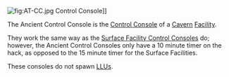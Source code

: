 ![](AT-CC.jpg "fig:AT-CC.jpg") Control Console\]\]

The Ancient Control Console is the [Control
Console](../locations/Control_Console.md) of a [Cavern](../locations/Caverns.md)
[Facility](../locations/Facilities.md).

They work the same way as the [Surface Facility Control
Consoles](../locations/Control_Console.md) do; however, the Ancient Control
Consoles only have a 10 minute timer on the hack, as opposed to the 15
minute timer for the Surface Facilities.

These consoles do not spawn [LLUs](../terminology/Lattice_Logic_Unit.md).

<!--[Category:Game Items](../Category:Game_Items.md)-->
